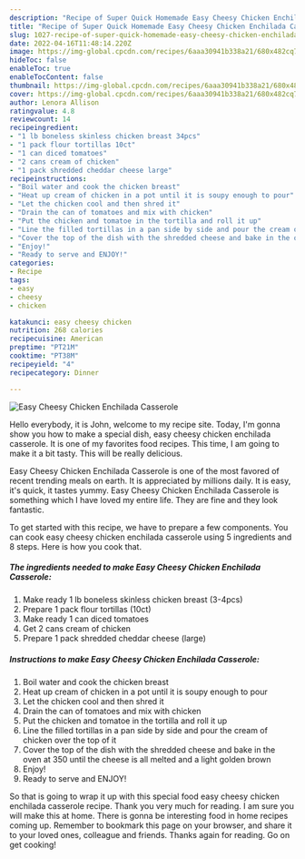 ```yaml
---
description: "Recipe of Super Quick Homemade Easy Cheesy Chicken Enchilada Casserole"
title: "Recipe of Super Quick Homemade Easy Cheesy Chicken Enchilada Casserole"
slug: 1027-recipe-of-super-quick-homemade-easy-cheesy-chicken-enchilada-casserole
date: 2022-04-16T11:48:14.220Z
image: https://img-global.cpcdn.com/recipes/6aaa30941b338a21/680x482cq70/easy-cheesy-chicken-enchilada-casserole-recipe-main-photo.jpg
hideToc: false
enableToc: true
enableTocContent: false
thumbnail: https://img-global.cpcdn.com/recipes/6aaa30941b338a21/680x482cq70/easy-cheesy-chicken-enchilada-casserole-recipe-main-photo.jpg
cover: https://img-global.cpcdn.com/recipes/6aaa30941b338a21/680x482cq70/easy-cheesy-chicken-enchilada-casserole-recipe-main-photo.jpg
author: Lenora Allison
ratingvalue: 4.8
reviewcount: 14
recipeingredient:
- "1 lb boneless skinless chicken breast 34pcs"
- "1 pack flour tortillas 10ct"
- "1 can diced tomatoes"
- "2 cans cream of chicken"
- "1 pack shredded cheddar cheese large"
recipeinstructions:
- "Boil water and cook the chicken breast"
- "Heat up cream of chicken in a pot until it is soupy enough to pour"
- "Let the chicken cool and then shred it"
- "Drain the can of tomatoes and mix with chicken"
- "Put the chicken and tomatoe in the tortilla and roll it up"
- "Line the filled tortillas in a pan side by side and pour the cream of chicken over the top of it"
- "Cover the top of the dish with the shredded cheese and bake in the oven at 350 until the cheese is all melted and a light golden brown"
- "Enjoy!"
- "Ready to serve and ENJOY!"
categories:
- Recipe
tags:
- easy
- cheesy
- chicken

katakunci: easy cheesy chicken 
nutrition: 268 calories
recipecuisine: American
preptime: "PT21M"
cooktime: "PT38M"
recipeyield: "4"
recipecategory: Dinner

---
```



![Easy Cheesy Chicken Enchilada Casserole](https://img-global.cpcdn.com/recipes/6aaa30941b338a21/680x482cq70/easy-cheesy-chicken-enchilada-casserole-recipe-main-photo.jpg)

Hello everybody, it is John, welcome to my recipe site. Today, I'm gonna show you how to make a special dish, easy cheesy chicken enchilada casserole. It is one of my favorites food recipes. This time, I am going to make it a bit tasty. This will be really delicious.

Easy Cheesy Chicken Enchilada Casserole is one of the most favored of recent trending meals on earth. It is appreciated by millions daily. It is easy, it's quick, it tastes yummy. Easy Cheesy Chicken Enchilada Casserole is something which I have loved my entire life. They are fine and they look fantastic.




To get started with this recipe, we have to prepare a few components. You can cook easy cheesy chicken enchilada casserole using 5 ingredients and 8 steps. Here is how you cook that.

<!--inarticleads1-->

##### The ingredients needed to make Easy Cheesy Chicken Enchilada Casserole:

1. Make ready 1 lb boneless skinless chicken breast (3-4pcs)
1. Prepare 1 pack flour tortillas (10ct)
1. Make ready 1 can diced tomatoes
1. Get 2 cans cream of chicken
1. Prepare 1 pack shredded cheddar cheese (large)




<!--inarticleads2-->

##### Instructions to make Easy Cheesy Chicken Enchilada Casserole:

1. Boil water and cook the chicken breast
1. Heat up cream of chicken in a pot until it is soupy enough to pour
1. Let the chicken cool and then shred it
1. Drain the can of tomatoes and mix with chicken
1. Put the chicken and tomatoe in the tortilla and roll it up
1. Line the filled tortillas in a pan side by side and pour the cream of chicken over the top of it
1. Cover the top of the dish with the shredded cheese and bake in the oven at 350 until the cheese is all melted and a light golden brown
1. Enjoy!
1. Ready to serve and ENJOY!



So that is going to wrap it up with this special food easy cheesy chicken enchilada casserole recipe. Thank you very much for reading. I am sure you will make this at home. There is gonna be interesting food in home recipes coming up. Remember to bookmark this page on your browser, and share it to your loved ones, colleague and friends. Thanks again for reading. Go on get cooking!
